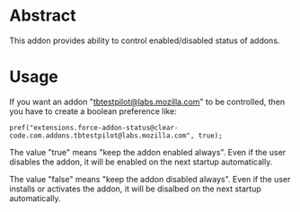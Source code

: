 # Abstract

This addon provides ability to control enabled/disabled status of addons.

# Usage

If you want an addon "tbtestpilot@labs.mozilla.com" to be controlled, then
you have to create a boolean preference like:

    pref("extensions.force-addon-status@clear-code.com.addons.tbtestpilot@labs.mozilla.com", true);

The value "true" means "keep the addon enabled always".
Even if the user disables the addon, it will be enabled on the next startup
automatically.

The value "false" means "keep the addon disabled always".
Even if the user installs or activates the addon, it will be disalbed on the
next startup automatically.


